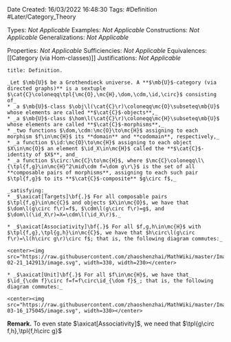 <br />
<br />

Date Created: 16/03/2022 16:48:30
Tags: #Definition #Later/Category_Theory

Types: _Not Applicable_
Examples: _Not Applicable_
Constructions: _Not Applicable_
Generalizations: _Not Applicable_

Properties: _Not Applicable_
Sufficiencies: _Not Applicable_
Equivalences: [[Category (via Hom-classes)]]
Justifications: _Not Applicable_

``` ad-Definition
title: Definition.

_Let $\mb{U}$ be a Grothendieck universe. A **$\mb{U}$-category (via directed graphs)** is a sextuple $\cat{C}\coloneqq\tpl{\mc{O},\mc{H},\dom,\cdm,\id,\circ}$ consisting of_
* _a $\mb{U}$-class $\obj\l(\cat{C}\r)\coloneqq\mc{O}\subseteq\mb{U}$ whose elements are called **$\cat{C}$-objects**,_
* _a $\mb{U}$-class $\hom\l(\cat{C}\r)\coloneqq\mc{H}\subseteq\mb{U}$ whose elements are called **$\cat{C}$-morphisms**,_
* _two functions $\dom,\cdm:\mc{O}\to\mc{H}$ assigning to each morphism $f\in\mc{H}$ its **domain** and **codomain**, respectively,_
* _a function $\id:\mc{O}\to\mc{H}$ assigning to each object $X\in\mc{O}$ an element $\id_X\in\mc{H}$ called the **$\cat{C}$-identity of $X$**, and_
* _a function $\circ:\mc{C}\to\mc{H}$, where $\mc{C}\coloneqq\l\{\tpl{f,g}\in\mc{H}^2\mid\cdm f=\dom g\r\}$ is the set of all **composable pairs of morphisms**, assigning to each such pair $\tpl{f,g}$ to its **$\cat{C}$-composite** $g\circ f$,_

_satisfying:_
* _$\axicat[Targets]\bf{.}$ For all composable pairs $\tpl{f,g}\in\mc{C}$ and objects $X\in\mc{O}$, we have that $\dom\l(g\circ f\r)=f$, $\cdm\l(g\circ f\r)=g$, and $\dom\l(\id_X\r)=X=\cdm\l(\id_X\r)$._

* _$\axicat[Associativity]\bf{.}$ For all $f,g,h\in\mc{H}$ with $\tpl{f,g},\tpl{g,h}\in\mc{C}$, we have that $h\circ\l(g\circ f\r)=\l(h\circ g\r)\circ f$; that is, the following diagram commutes:_

<center><img src="https://raw.githubusercontent.com/zhaoshenzhai/MathWiki/master/Images/2022-02-21_142913/image.svg", width=330, width=230></center>

* _$\axicat[Unit]\bf{.}$ For all $f\in\mc{H}$, we have that_ $\id_{\cdm f}\circ f=f=f\circ\id_{\dom f}$_; that is, the following diagram commutes:_

<center><img src="https://raw.githubusercontent.com/zhaoshenzhai/MathWiki/master/Images/2022-03-16_175045/image.svg", width=330></center>

```

**Remark.** To even state $\axicat[Associativity]$, we need that $\tpl{g\circ f,h},\tpl{f,h\circ g}$
